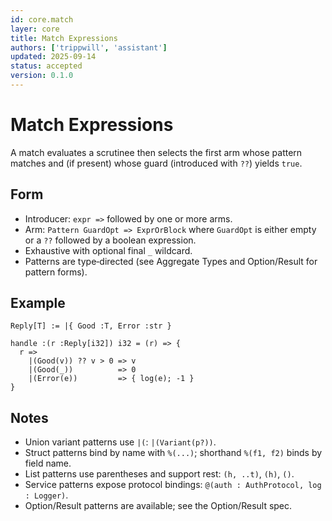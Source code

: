 ```yaml
---
id: core.match
layer: core
title: Match Expressions
authors: ['trippwill', 'assistant']
updated: 2025-09-14
status: accepted
version: 0.1.0
---
```


# Match Expressions

A match evaluates a scrutinee then selects the first arm whose pattern matches and (if present) whose guard (introduced with `??`) yields `true`.

## Form

- Introducer: `expr =>` followed by one or more arms.
- Arm: `Pattern GuardOpt => ExprOrBlock` where `GuardOpt` is either empty or a `??` followed by a boolean expression.
- Exhaustive with optional final `_` wildcard.
- Patterns are type‑directed (see Aggregate Types and Option/Result for pattern forms).

## Example

```brim
Reply[T] := |{ Good :T, Error :str }

handle :(r :Reply[i32]) i32 = (r) => {
  r =>
    |(Good(v)) ?? v > 0 => v
    |(Good(_))          => 0
    |(Error(e))         => { log(e); -1 }
}
```

## Notes

- Union variant patterns use `|(`: `|(Variant(p?))`.
- Struct patterns bind by name with `%(...)`; shorthand `%(f1, f2)` binds by field name.
- List patterns use parentheses and support rest: `(h, ..t)`, `(h)`, `()`.
- Service patterns expose protocol bindings: `@(auth : AuthProtocol, log : Logger)`.
- Option/Result patterns are available; see the Option/Result spec.
